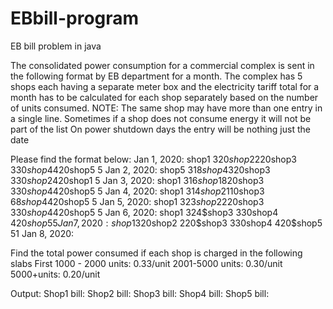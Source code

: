 # EBbill-program
EB bill problem in java

The consolidated power consumption for a commercial complex is sent in the following format by EB department for a month. The complex has 5 shops each having a separate meter box and the electricity tariff total for a month has to be calculated for each shop separately based on the number of units consumed.
NOTE: The same shop may have more than one entry in a single line.
Sometimes if a shop does not consume energy it will not be part of the list
On power shutdown days the entry will be nothing just the date
 
Please find the format below:
Jan 1, 2020: shop1 320$shop2 220$shop3 330$shop4 420$shop5 5
Jan 2, 2020: shop5 318$shop4 320$shop3 330$shop2 420$shop1 5
Jan 3, 2020: shop1 316$shop1 820$shop3 330$shop4 420$shop5 5
Jan 4, 2020: shop1 314$shop2 110$shop3 68$shop4 420$shop5 5
Jan 5, 2020: shop1 323$shop2 220$shop3 330$shop4 420$shop5 5
Jan 6, 2020: shop1 324$shop3 $330$shop4 420$shop5 5
Jan 7, 2020: shop1 320$shop2 220$shop3 $330$shop4 420$shop5 51
Jan 8, 2020: 

Find the total power consumed if each shop is charged in the following slabs
First 1000 - 2000 units: 0.33/unit
2001-5000 units: 0.30/unit
5000+units: 0.20/unit

Output:
Shop1 bill:
Shop2 bill:
Shop3 bill:
Shop4 bill:
Shop5 bill:
